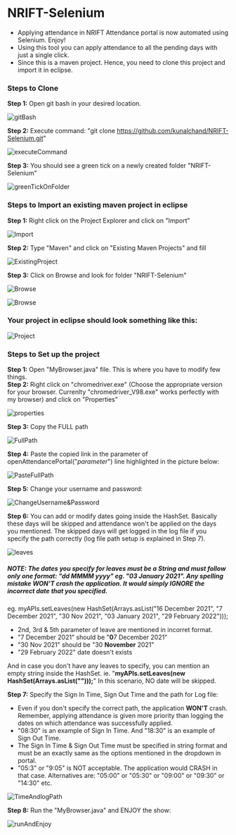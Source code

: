 # NRIFT-Selenium
* Applying attendance in NRIFT Attendance portal is now automated using Selenium. Enjoy!
* Using this tool you can apply attendance to all the pending days with just a single click.
* Since this is a maven project. Hence, you need to clone this project and import it in eclipse.  

### Steps to Clone
**Step 1:** Open git bash in your desired location.    

![gitBash](https://i.ibb.co/RSHfMWp/image.png)         

**Step 2:** Execute command: "git clone https://github.com/kunalchand/NRIFT-Selenium.git"  

![executeCommand](https://i.ibb.co/mBmFSpd/image.png)     

**Step 3:** You should see a green tick on a newly created folder "NRIFT-Selenium"     

![greenTickOnFolder](https://i.ibb.co/Dk98nLB/image.png)     

### Steps to Import an existing maven project in eclipse
**Step 1:** Right click on the Project Explorer and click on "Import"  

![Import](https://i.ibb.co/SfzPMvD/Import.jpg)   

**Step 2:** Type "Maven" and click on "Existing Maven Projects" and fill  

![ExistingProject](https://i.ibb.co/swFX72J/image.png)   

**Step 3:** Click on Browse and look for folder "NRIFT-Selenium"  

![Browse](https://i.ibb.co/8DR8VmH/image.png)     

![Browse](https://i.ibb.co/jfHg4Ty/image.png)     

### Your project in eclipse should look something like this:   
![Project](https://i.ibb.co/nfBQw1r/image.png)    

### Steps to Set up the project
**Step 1:** Open "MyBrowser.java" file. This is where you have to modify few things.    
**Step 2:** Right click on "chromedriver.exe" (Choose the appropriate version for your browser. Currenlty "chromedriver_V98.exe" works perfectly with my browser) and click on "Properties"        

![properties](https://i.ibb.co/42K57yd/image.png)     

**Step 3:** Copy the FULL path           

![FullPath](https://i.ibb.co/nb5fZLC/image.png)

**Step 4:** Paste the copied link in the parameter of openAttendancePortal("*parameter*") line highlighted in the picture below:

![PasteFullPath](https://user-images.githubusercontent.com/25904232/160552695-5b40fccc-8421-4d16-9555-1fd496e3097d.png)                    

**Step 5:** Change your username and password:     

![ChangeUsername&Password](https://i.ibb.co/XbSJRhD/image.png)      

**Step 6:** You can add or modify dates going inside the HashSet. Basically these days will be skipped and attendance won't be applied on the days you mentioned. The skipped days will get logged in the log file if you specify the path correctly (log file path setup is explained in Step 7).     

![leaves](https://user-images.githubusercontent.com/25904232/160553144-84b16ebd-9a13-4054-8ff2-30ac4c63324a.png)                  

##### NOTE: The dates you specify for leaves must be a String and must follow only one format: "dd MMMM yyyy" eg. "03 January 2021". Any spelling mistake WON'T crash the application. It would simply IGNORE the incorrect date that you specified.    

eg. myAPIs.setLeaves(new HashSet<String>(Arrays.asList("16 December 2021", "7 December 2021", "30 Nov 2021", "03 January 2021", "29 February 2022")));     
* 2nd, 3rd & 5th parameter of leave are mentioned in incorret format.    
* "7 December 2021" should be "**0**7 December 2021"   
* "30 Nov 2021" should be "30 **November** 2021"    
* "29 February 2022" date doesn't exists            

And in case you don't have any leaves to specify, you can mention an empty string inside the HashSet. ie. "**myAPIs.setLeaves(new HashSet<String>(Arrays.asList("")));**" In this scenario, NO date will be skipped.         
      
**Step 7:** Specify the Sign In Time, Sign Out Time and the path for Log file:      
* Even if you don't specify the correct path, the application **WON'T** crash. Remember, applying attendance is given more priority than logging the dates on which attendance was successfully applied.             
* "08:30" is an example of Sign In Time. And "18:30" is an example of Sign Out Time.     
* The Sign In Time & Sign Out Time must be specified in string format and must be an exactly same as the options mentioned in the dropdown in portal.     
* "05:3" or "9:05" is NOT acceptable. The application would CRASH in that case. Alternatives are: "05:00" or "05:30" or "09:00" or "09:30" or "14:30" etc.

![TimeAndlogPath](https://i.ibb.co/3pDhRkp/image.png)    

**Step 8:** Run the "MyBrowser.java" and ENJOY the show:     

![runAndEnjoy](https://i.ibb.co/SJCJMmP/image.png)    

